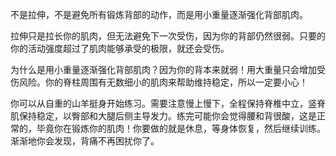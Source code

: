 不是拉伸，不是避免所有锻炼背部的动作，而是用小重量逐渐强化背部肌肉。

拉伸只是拉长你的肌肉，但无法避免下一次受伤，因为你的背部仍然很弱。只要的你的活动强度超过了肌肉能够承受的极限，就还会受伤。

为什么是用小重量逐渐强化背部肌肉？因为你的背本来就弱！用大重量只会增加受伤风险。你的脊柱周围有无数细小的肌肉来帮助维持稳定，所以一定要小心！

你可以从自重的山羊挺身开始练习。需要注意慢上慢下，全程保持脊椎中立，竖脊肌保持稳定，以臀部和大腿后侧主导发力。练完可能你会觉得腰和背很酸，这是正常的，毕竟你在锻炼你的肌肉！你要做的就是休息，等身体恢复，然后继续训练。渐渐地你会发现，背痛不再困扰你了。